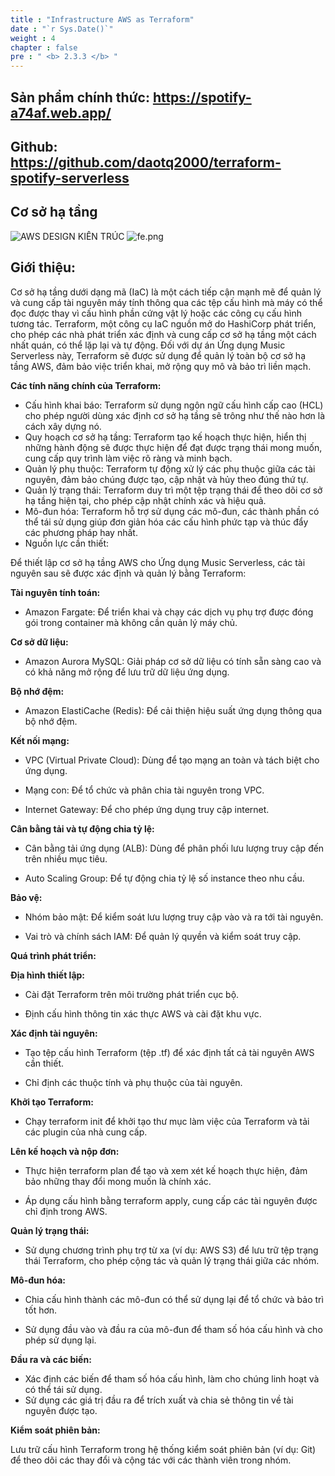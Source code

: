 ```yaml
---
title : "Infrastructure AWS as Terraform"
date : "`r Sys.Date()`"
weight : 4
chapter : false
pre : " <b> 2.3.3 </b> "
---
```

## Sản phẩm chính thức: https://spotify-a74af.web.app/
## Github: https://github.com/daotq2000/terraform-spotify-serverless
## Cơ sở hạ tầng
![AWS DESIGN KIẾN TRÚC](/aws-stutdy-group-workshop/images/3/3.0/architechture.svg?featherlight=false&width=100pc)
![fe.png](/aws-stutdy-group-workshop/images/3/3.0/prod.jpeg)
## Giới thiệu:

Cơ sở hạ tầng dưới dạng mã (IaC) là một cách tiếp cận mạnh mẽ để quản lý và cung cấp tài nguyên máy tính thông qua các tệp cấu hình mà máy có thể đọc được thay vì cấu hình phần cứng vật lý hoặc các công cụ cấu hình tương tác. Terraform, một công cụ IaC nguồn mở do HashiCorp phát triển, cho phép các nhà phát triển xác định và cung cấp cơ sở hạ tầng một cách nhất quán, có thể lặp lại và tự động. Đối với dự án Ứng dụng Music Serverless này, Terraform sẽ được sử dụng để quản lý toàn bộ cơ sở hạ tầng AWS, đảm bảo việc triển khai, mở rộng quy mô và bảo trì liền mạch.

**Các tính năng chính của Terraform:**

+ Cấu hình khai báo: Terraform sử dụng ngôn ngữ cấu hình cấp cao (HCL) cho phép người dùng xác định cơ sở hạ tầng sẽ trông như thế nào hơn là cách xây dựng nó.
+ Quy hoạch cơ sở hạ tầng: Terraform tạo kế hoạch thực hiện, hiển thị những hành động sẽ được thực hiện để đạt được trạng thái mong muốn, cung cấp quy trình làm việc rõ ràng và minh bạch.
+ Quản lý phụ thuộc: Terraform tự động xử lý các phụ thuộc giữa các tài nguyên, đảm bảo chúng được tạo, cập nhật và hủy theo đúng thứ tự.
+ Quản lý trạng thái: Terraform duy trì một tệp trạng thái để theo dõi cơ sở hạ tầng hiện tại, cho phép cập nhật chính xác và hiệu quả.
+ Mô-đun hóa: Terraform hỗ trợ sử dụng các mô-đun, các thành phần có thể tái sử dụng giúp đơn giản hóa các cấu hình phức tạp và thúc đẩy các phương pháp hay nhất.
+ Nguồn lực cần thiết:

Để thiết lập cơ sở hạ tầng AWS cho Ứng dụng Music Serverless, các tài nguyên sau sẽ được xác định và quản lý bằng Terraform:

**Tài nguyên tính toán:**

+ Amazon Fargate: Để triển khai và chạy các dịch vụ phụ trợ được đóng gói trong container mà không cần quản lý máy chủ.

**Cơ sở dữ liệu:**

+ Amazon Aurora MySQL: Giải pháp cơ sở dữ liệu có tính sẵn sàng cao và có khả năng mở rộng để lưu trữ dữ liệu ứng dụng.

**Bộ nhớ đệm:**

+ Amazon ElastiCache (Redis): Để cải thiện hiệu suất ứng dụng thông qua bộ nhớ đệm.

**Kết nối mạng:**

+ VPC (Virtual Private Cloud): Dùng để tạo mạng an toàn và tách biệt cho ứng dụng.

+ Mạng con: Để tổ chức và phân chia tài nguyên trong VPC.

+ Internet Gateway: Để cho phép ứng dụng truy cập internet.

**Cân bằng tải và tự động chia tỷ lệ:**

+ Cân bằng tải ứng dụng (ALB): Dùng để phân phối lưu lượng truy cập đến trên nhiều mục tiêu.

+ Auto Scaling Group: Để tự động chia tỷ lệ số instance theo nhu cầu.

**Bảo vệ:**

+ Nhóm bảo mật: Để kiểm soát lưu lượng truy cập vào và ra tới tài nguyên.

+ Vai trò và chính sách IAM: Để quản lý quyền và kiểm soát truy cập.

**Quá trình phát triển:**

**Địa hình thiết lập:**

+ Cài đặt Terraform trên môi trường phát triển cục bộ.

+ Định cấu hình thông tin xác thực AWS và cài đặt khu vực.

**Xác định tài nguyên:**

+ Tạo tệp cấu hình Terraform (tệp .tf) để xác định tất cả tài nguyên AWS cần thiết.

+ Chỉ định các thuộc tính và phụ thuộc của tài nguyên.

**Khởi tạo Terraform:**

+ Chạy terraform init để khởi tạo thư mục làm việc của Terraform và tải các plugin của nhà cung cấp.

**Lên kế hoạch và nộp đơn:**

+ Thực hiện terraform plan để tạo và xem xét kế hoạch thực hiện, đảm bảo những thay đổi mong muốn là chính xác.

+ Áp dụng cấu hình bằng terraform apply, cung cấp các tài nguyên được chỉ định trong AWS.

**Quản lý trạng thái:**

+ Sử dụng chương trình phụ trợ từ xa (ví dụ: AWS S3) để lưu trữ tệp trạng thái Terraform, cho phép cộng tác và quản lý trạng thái giữa các nhóm.

**Mô-đun hóa:**

+ Chia cấu hình thành các mô-đun có thể sử dụng lại để tổ chức và bảo trì tốt hơn.

+ Sử dụng đầu vào và đầu ra của mô-đun để tham số hóa cấu hình và cho phép sử dụng lại.

**Đầu ra và các biến:**

+ Xác định các biến để tham số hóa cấu hình, làm cho chúng linh hoạt và có thể tái sử dụng.
+ Sử dụng các giá trị đầu ra để trích xuất và chia sẻ thông tin về tài nguyên được tạo.

**Kiểm soát phiên bản:**

Lưu trữ cấu hình Terraform trong hệ thống kiểm soát phiên bản (ví dụ: Git) để theo dõi các thay đổi và cộng tác với các thành viên trong nhóm.